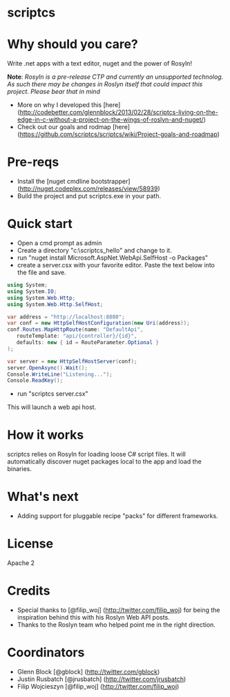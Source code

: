 scriptcs
========


# Why should you care?
Write .net apps with a text editor, nuget and the power of Rosyln!

**Note**: *Rosyln is a pre-release CTP and currently an unsupported technolog. As such there may be changes in Roslyn itself that could impact this project. Please bear that in mind*

* More on why I developed this [here] (http://codebetter.com/glennblock/2013/02/28/scriptcs-living-on-the-edge-in-c-without-a-project-on-the-wings-of-roslyn-and-nuget/)
* Check out our goals and rodmap [here] (https://github.com/scriptcs/scriptcs/wiki/Project-goals-and-roadmap)

# Pre-reqs
* Install the [nuget cmdline bootstrapper] (http://nuget.codeplex.com/releases/view/58939)
* Build the project and put scriptcs.exe in your path.

# Quick start
* Open a cmd prompt as admin
* Create a directory "c:\scriptcs_hello" and change to it.
* run "nuget install Microsoft.AspNet.WebApi.SelfHost -o Packages"
* create a server.csx with your favorite editor. Paste the text below into the file and save.

```csharp
using System;
using System.IO;
using System.Web.Http;
using System.Web.Http.SelfHost;

var address = "http://localhost:8080";
var conf = new HttpSelfHostConfiguration(new Uri(address));
conf.Routes.MapHttpRoute(name: "DefaultApi",
   routeTemplate: "api/{controller}/{id}",
   defaults: new { id = RouteParameter.Optional }
);

var server = new HttpSelfHostServer(conf);
server.OpenAsync().Wait();
Console.WriteLine("Listening...");
Console.ReadKey();
```
* run "scriptcs server.csx"

This will launch a web api host.

# How it works
scriptcs relies on Rosyln for loading loose C# script files. It will automatically discover nuget packages local to the app and load the binaries.

# What's next
* Adding support for pluggable recipe "packs" for different frameworks.

# License 
Apache 2

# Credits
* Special thanks to [@filip_woj] (http://twitter.com/filip_woj) for being the inspiration behind this with his Roslyn Web API posts.
* Thanks to the Roslyn team who helped point me in the right direction.

# Coordinators
* Glenn Block [@gblock] (http://twitter.com/gblock)
* Justin Rusbatch [@jrusbatch] (http://twitter.com/jrusbatch)
* Filip Wojcieszyn [@filip_woj] (http://twitter.com/filip_woj)

